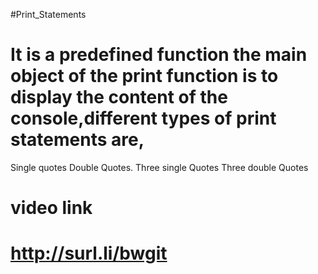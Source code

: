 #Print_Statements
# It is a predefined function the main object of the print function is to display the content of the console,different types of print statements are,
Single quotes
Double Quotes.
Three single Quotes
Three double Quotes   
    
 
# video link  
# http://surl.li/bwgit 

 
